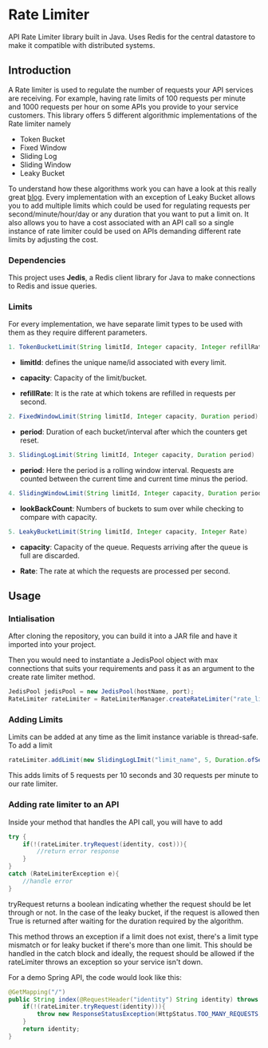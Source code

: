 # Rate Limiter
API Rate Limiter library built in Java. Uses Redis for the central datastore to make it compatible with distributed systems.

## Introduction
A Rate limiter is used to regulate the number of requests your API services are receiving. For example, having rate limits of 100 requests per minute and 1000 requests per hour on some APIs you provide to your service customers. This library offers 5 different algorithmic implementations of the Rate limiter namely
- Token Bucket
- Fixed Window
- Sliding Log
- Sliding Window
- Leaky Bucket

To understand how these algorithms work you can have a look at this really great [blog](https://www.enjoyalgorithms.com/blog/design-api-rate-limiter). Every implementation with an exception of Leaky Bucket allows you to add multiple limits which could be used for regulating requests per second/minute/hour/day or any duration that you want to put a limit on. It also allows you to have a cost associated with an API call so a single instance of rate limiter could be used on APIs demanding different rate limits by adjusting the cost.

### Dependencies
This project uses **Jedis**, a Redis client library for Java to make connections to Redis and issue queries.

### Limits

For every implementation, we have separate limit types to be used with them as they require different parameters.

```java
1. TokenBucketLimit(String limitId, Integer capacity, Integer refillRate)
```

- **limitId**: defines the unique name/id associated with every limit.

- **capacity**: Capacity of the limit/bucket.

- **refillRate**: It is the rate at which tokens are refilled in requests per second.

```java
2. FixedWindowLimit(String limitId, Integer capacity, Duration period)
```
- **period**: Duration of each bucket/interval after which the counters get reset.

```java
3. SlidingLogLimit(String limitId, Integer capacity, Duration period)
```
- **period**: Here the period is a rolling window interval. Requests are counted between the current time and current time minus the period.

```java
4. SlidingWindowLimit(String limitId, Integer capacity, Duration period, Integer lookBackCount)
```
- **lookBackCount**: Numbers of buckets to sum over while checking to compare with capacity.

```java
5. LeakyBucketLimit(String limitId, Integer capacity, Integer Rate)
```
- **capacity**: Capacity of the queue. Requests arriving after the queue is full are discarded.

- **Rate**: The rate at which the requests are processed per second.

## Usage

### Intialisation
After cloning the repository, you can build it into a JAR file and have it imported into your project. 

Then you would need to instantiate a JedisPool object with max connections that suits your requirements and pass it as an argument to the create rate limiter method.

```java
JedisPool jedisPool = new JedisPool(hostName, port);
RateLimiter rateLimiter = RateLimiterManager.createRateLimiter("rate_limiter1", RateLimiterType.SLIDING_LOG, jedisPool);
```

### Adding Limits

Limits can be added at any time as the limit instance variable is thread-safe. To add a limit

```java
rateLimiter.addLimit(new SlidingLogLImit("limit_name", 5, Duration.ofSeconds(10))).addLimit(new SlidingLogLimit("limit_name2", 30, Duration.ofMinute(1)));
```

This adds limits of 5 requests per 10 seconds and 30 requests per minute to our rate limiter.

### Adding rate limiter to an API

Inside your method that handles the API call, you will have to add

```java
try {
    if(!(rateLimiter.tryRequest(identity, cost))){
        //return error response
    }
}
catch (RateLimiterException e){
    //handle error
}
```

tryRequest returns a boolean indicating whether the request should be let through or not. In the case of the leaky bucket, if the request is allowed then True is returned after waiting for the duration required by the algorithm. 

This method throws an exception if a limit does not exist, there's a limit type mismatch or for leaky bucket if there's more than one limit. This should be handled in the catch block and ideally, the request should be allowed if the rateLimiter throws an exception so your service isn't down.

For a demo Spring API, the code would look like this:

```java
@GetMapping("/")
public String index(@RequestHeader("identity") String identity) throws RateLimiterException {
    if(!(rateLimiter.tryRequest(identity))){
        throw new ResponseStatusException(HttpStatus.TOO_MANY_REQUESTS, "Calm down.");
    }
    return identity;
}
```


